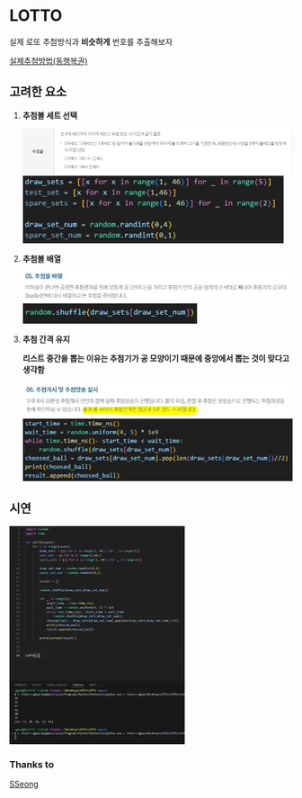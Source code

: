 # LOTTO


실제 로또 추첨방식과 **비슷하게** 번호를 추출해보자

[실제추첨방법(동행복권)](https://www.dhlottery.co.kr/gameInfo.do?method=lotMethod)

## 고려한 요소

1. **추첨볼 세트 선택**

    ![](/pic/choice_ball_set.JPG)
    ![](/pic/choice_code.JPG)

2. **추첨볼 배열**

    ![](/pic/ball_arrangement.JPG)
    ![](/pic/ball_arrangement_code.JPG)

3. **추첨 간격 유지**

    **리스트 중간을 뽑는 이유는 추첨기가 공 모양이기 때문에 중앙에서 뽑는 것이 맞다고 생각함**

    ![](/pic/choose_Interval.JPG)
    ![](/pic/choose_Interval_code.JPG)

## 시연
![시연](/pic/VideoEditor_20241027_124944.gif)

### Thanks to
[SSeong](https://github.com/tddudwns1)